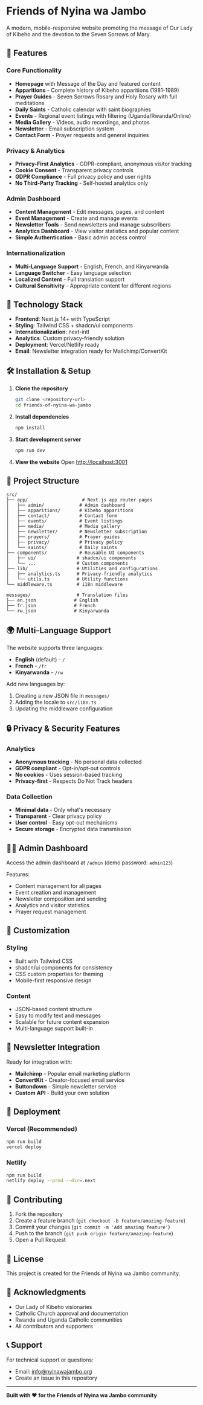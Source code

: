 # Friends of Nyina wa Jambo

A modern, mobile-responsive website promoting the message of Our Lady of Kibeho and the devotion to the Seven Sorrows of Mary.

## 🌟 Features

### Core Functionality
- **Homepage** with Message of the Day and featured content
- **Apparitions** - Complete history of Kibeho apparitions (1981-1989)
- **Prayer Guides** - Seven Sorrows Rosary and Holy Rosary with full meditations
- **Daily Saints** - Catholic calendar with saint biographies
- **Events** - Regional event listings with filtering (Uganda/Rwanda/Online)
- **Media Gallery** - Videos, audio recordings, and photos
- **Newsletter** - Email subscription system
- **Contact Form** - Prayer requests and general inquiries

### Privacy & Analytics
- **Privacy-First Analytics** - GDPR-compliant, anonymous visitor tracking
- **Cookie Consent** - Transparent privacy controls
- **GDPR Compliance** - Full privacy policy and user rights
- **No Third-Party Tracking** - Self-hosted analytics only

### Admin Dashboard
- **Content Management** - Edit messages, pages, and content
- **Event Management** - Create and manage events
- **Newsletter Tools** - Send newsletters and manage subscribers
- **Analytics Dashboard** - View visitor statistics and popular content
- **Simple Authentication** - Basic admin access control

### Internationalization
- **Multi-Language Support** - English, French, and Kinyarwanda
- **Language Switcher** - Easy language selection
- **Localized Content** - Full translation support
- **Cultural Sensitivity** - Appropriate content for different regions

## 🚀 Technology Stack

- **Frontend**: Next.js 14+ with TypeScript
- **Styling**: Tailwind CSS + shadcn/ui components
- **Internationalization**: next-intl
- **Analytics**: Custom privacy-friendly solution
- **Deployment**: Vercel/Netlify ready
- **Email**: Newsletter integration ready for Mailchimp/ConvertKit

## 🛠 Installation & Setup

1. **Clone the repository**
   ```bash
   git clone <repository-url>
   cd friends-of-nyina-wa-jambo
   ```

2. **Install dependencies**
   ```bash
   npm install
   ```

3. **Start development server**
   ```bash
   npm run dev
   ```

4. **View the website**
   Open [http://localhost:3001](http://localhost:3001)

## 📁 Project Structure

```
src/
├── app/                    # Next.js app router pages
│   ├── admin/             # Admin dashboard
│   ├── apparitions/       # Kibeho apparitions
│   ├── contact/           # Contact form
│   ├── events/            # Event listings
│   ├── media/             # Media gallery
│   ├── newsletter/        # Newsletter subscription
│   ├── prayers/           # Prayer guides
│   ├── privacy/           # Privacy policy
│   └── saints/            # Daily saints
├── components/            # Reusable UI components
│   ├── ui/               # shadcn/ui components
│   └── ...               # Custom components
├── lib/                  # Utilities and configurations
│   ├── analytics.ts      # Privacy-friendly analytics
│   └── utils.ts          # Utility functions
└── middleware.ts         # i18n middleware

messages/                 # Translation files
├── en.json              # English
├── fr.json              # French
└── rw.json              # Kinyarwanda
```

## 🌍 Multi-Language Support

The website supports three languages:
- **English** (default) - `/`
- **French** - `/fr`
- **Kinyarwanda** - `/rw`

Add new languages by:
1. Creating a new JSON file in `messages/`
2. Adding the locale to `src/i18n.ts`
3. Updating the middleware configuration

## 🔒 Privacy & Security Features

### Analytics
- **Anonymous tracking** - No personal data collected
- **GDPR compliant** - Opt-in/opt-out controls
- **No cookies** - Uses session-based tracking
- **Privacy-first** - Respects Do Not Track headers

### Data Collection
- **Minimal data** - Only what's necessary
- **Transparent** - Clear privacy policy
- **User control** - Easy opt-out mechanisms
- **Secure storage** - Encrypted data transmission

## 👨‍💻 Admin Dashboard

Access the admin dashboard at `/admin` (demo password: `admin123`)

Features:
- Content management for all pages
- Event creation and management  
- Newsletter composition and sending
- Analytics and visitor statistics
- Prayer request management

## 🎨 Customization

### Styling
- Built with Tailwind CSS
- shadcn/ui components for consistency
- CSS custom properties for theming
- Mobile-first responsive design

### Content
- JSON-based content structure
- Easy to modify text and messages
- Scalable for future content expansion
- Multi-language support built-in

## 📧 Newsletter Integration

Ready for integration with:
- **Mailchimp** - Popular email marketing platform
- **ConvertKit** - Creator-focused email service
- **Buttondown** - Simple newsletter service
- **Custom API** - Build your own solution

## 🚀 Deployment

### Vercel (Recommended)
```bash
npm run build
vercel deploy
```

### Netlify
```bash
npm run build
netlify deploy --prod --dir=.next
```

## 🤝 Contributing

1. Fork the repository
2. Create a feature branch (`git checkout -b feature/amazing-feature`)
3. Commit your changes (`git commit -m 'Add amazing feature'`)
4. Push to the branch (`git push origin feature/amazing-feature`)
5. Open a Pull Request

## 📄 License

This project is created for the Friends of Nyina wa Jambo community.

## 🙏 Acknowledgments

- Our Lady of Kibeho visionaries
- Catholic Church approval and documentation
- Rwanda and Uganda Catholic communities
- All contributors and supporters

## 📞 Support

For technical support or questions:
- Email: info@nyinawajambo.org
- Create an issue in this repository

---

**Built with ❤️ for the Friends of Nyina wa Jambo community**